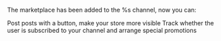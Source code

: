 The marketplace has been added to the %s channel, now you can:

Post posts with a button, make your store more visible
Track whether the user is subscribed to your channel and arrange special promotions
